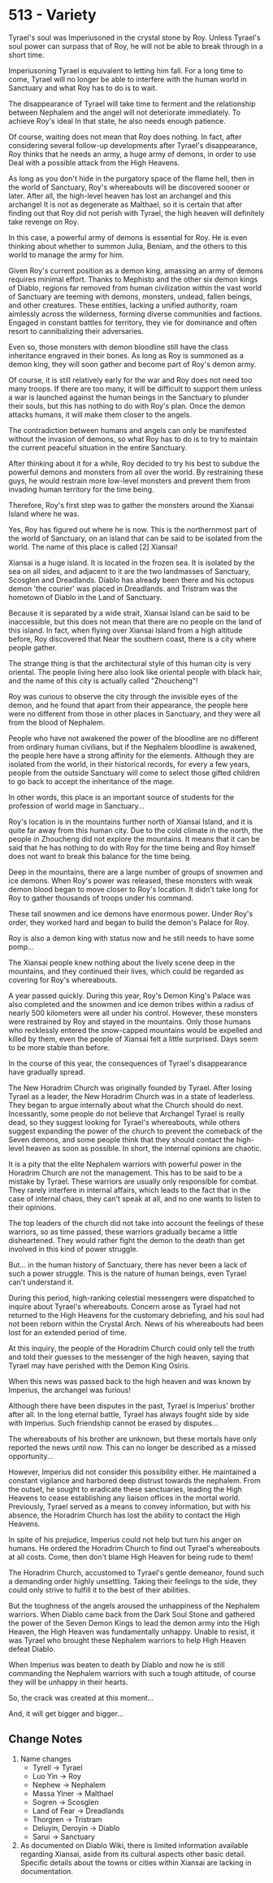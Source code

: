 # 513 - Variety

Tyrael's soul was Imperiusoned in the crystal stone by Roy. Unless Tyrael's soul power can surpass that of Roy, he will not be able to break through in a short time.

Imperiusoning Tyrael is equivalent to letting him fall. For a long time to come, Tyrael will no longer be able to interfere with the human world in Sanctuary and what Roy has to do is to wait.

The disappearance of Tyrael will take time to ferment and the relationship between Nephalem and the angel will not deteriorate immediately. To achieve Roy's ideal In that state, he also needs enough patience.

Of course, waiting does not mean that Roy does nothing. In fact, after considering several follow-up developments after Tyrael's disappearance, Roy thinks that he needs an army, a huge army of demons, in order to use Deal with a possible attack from the High Heavens.

As long as you don't hide in the purgatory space of the flame hell, then in the world of Sanctuary, Roy's whereabouts will be discovered sooner or later. After all, the high-level heaven has lost an archangel and this archangel It is not as degenerate as Malthael, so it is certain that after finding out that Roy did not perish with Tyrael, the high heaven will definitely take revenge on Roy.

In this case, a powerful army of demons is essential for Roy. He is even thinking about whether to summon Julia, Beniam, and the others to this world to manage the army for him.

Given Roy's current position as a demon king, amassing an army of demons requires minimal effort. Thanks to Mephisto and the other six demon kings of Diablo, regions far removed from human civilization within the vast world of Sanctuary are teeming with demons, monsters, undead, fallen beings, and other creatures. These entities, lacking a unified authority, roam aimlessly across the wilderness, forming diverse communities and factions. Engaged in constant battles for territory, they vie for dominance and often resort to cannibalizing their adversaries.

Even so, those monsters with demon bloodline still have the class inheritance engraved in their bones. As long as Roy is summoned as a demon king, they will soon gather and become part of Roy's demon army.

Of course, it is still relatively early for the war and Roy does not need too many troops. If there are too many, it will be difficult to support them unless a war is launched against the human beings in the Sanctuary to plunder their souls, but this has nothing to do with Roy's plan. Once the demon attacks humans, it will make them closer to the angels.

The contradiction between humans and angels can only be manifested without the invasion of demons, so what Roy has to do is to try to maintain the current peaceful situation in the entire Sanctuary.

After thinking about it for a while, Roy decided to try his best to subdue the powerful demons and monsters from all over the world. By restraining these guys, he would restrain more low-level monsters and prevent them from invading human territory for the time being.

Therefore, Roy's first step was to gather the monsters around the Xiansai Island where he was.

Yes, Roy has figured out where he is now. This is the northernmost part of the world of Sanctuary, on an island that can be said to be isolated from the world. The name of this place is called [2] Xiansai!

Xiansai is a huge island. It is located in the frozen sea. It is isolated by the sea on all sides, and adjacent to it are the two landmasses of Sanctuary, Scosglen and Dreadlands. Diablo has already been there and his octopus demon 'the courier' was placed in Dreadlands. and Tristram was the hometown of Diablo in the Land of Sanctuary.

Because it is separated by a wide strait, Xiansai Island can be said to be inaccessible, but this does not mean that there are no people on the land of this island. In fact, when flying over Xiansai Island from a high altitude before, Roy discovered that Near the southern coast, there is a city where people gather.

The strange thing is that the architectural style of this human city is very oriental. The people living here also look like oriental people with black hair, and the name of this city is actually called "Zhoucheng"!

Roy was curious to observe the city through the invisible eyes of the demon, and he found that apart from their appearance, the people here were no different from those in other places in Sanctuary, and they were all from the blood of Nephalem.

People who have not awakened the power of the bloodline are no different from ordinary human civilians, but if the Nephalem bloodline is awakened, the people here have a strong affinity for the elements. Although they are isolated from the world, in their historical records, for every a few years, people from the outside Sanctuary will come to select those gifted children to go back to accept the inheritance of the mage.

In other words, this place is an important source of students for the profession of world mage in Sanctuary...

Roy's location is in the mountains further north of Xiansai Island, and it is quite far away from this human city. Due to the cold climate in the north, the people in Zhoucheng did not explore the mountains. It means that it can be said that he has nothing to do with Roy for the time being and Roy himself does not want to break this balance for the time being.

Deep in the mountains, there are a large number of groups of snowmen and ice demons. When Roy's power was released, these monsters with weak demon blood began to move closer to Roy's location. It didn't take long for Roy to gather thousands of troops under his command.

These tall snowmen and ice demons have enormous power. Under Roy's order, they worked hard and began to build the demon's Palace for Roy.

Roy is also a demon king with status now and he still needs to have some pomp...

The Xiansai people knew nothing about the lively scene deep in the mountains, and they continued their lives, which could be regarded as covering for Roy's whereabouts.

A year passed quickly. During this year, Roy's Demon King's Palace was also completed and the snowmen and ice demon tribes within a radius of nearly 500 kilometers were all under his control. However, these monsters were restrained by Roy and stayed in the mountains. Only those humans who recklessly entered the snow-capped mountains would be expelled and killed by them, even the people of Xiansai felt a little surprised. Days seem to be more stable than before.

In the course of this year, the consequences of Tyrael's disappearance have gradually spread.

The New Horadrim Church was originally founded by Tyrael. After losing Tyrael as a leader, the New Horadrim Church was in a state of leaderless. They began to argue internally about what the Church should do next. Incessantly, some people do not believe that Archangel Tyrael is really dead, so they suggest looking for Tyrael's whereabouts, while others suggest expanding the power of the church to prevent the comeback of the Seven demons, and some people think that they should contact the high-level heaven as soon as possible. In short, the internal opinions are chaotic.

It is a pity that the elite Nephalem warriors with powerful power in the Horadrim Church are not the management. This has to be said to be a mistake by Tyrael. These warriors are usually only responsible for combat. They rarely interfere in internal affairs, which leads to the fact that in the case of internal chaos, they can't speak at all, and no one wants to listen to their opinions.

The top leaders of the church did not take into account the feelings of these warriors, so as time passed, these warriors gradually became a little disheartened. They would rather fight the demon to the death than get involved in this kind of power struggle.

But... in the human history of Sanctuary, there has never been a lack of such a power struggle. This is the nature of human beings, even Tyrael can't understand it.

During this period, high-ranking celestial messengers were dispatched to inquire about Tyrael's whereabouts. Concern arose as Tyrael had not returned to the High Heavens for the customary debriefing, and his soul had not been reborn within the Crystal Arch. News of his whereabouts had been lost for an extended period of time.

At this inquiry, the people of the Horadrim Church could only tell the truth and told their guesses to the messenger of the high heaven, saying that Tyrael may have perished with the Demon King Osiris.

When this news was passed back to the high heaven and was known by Imperius, the archangel was furious!

Although there have been disputes in the past, Tyrael is Imperius' brother after all. In the long eternal battle, Tyrael has always fought side by side with Imperius. Such friendship cannot be erased by disputes...

The whereabouts of his brother are unknown, but these mortals have only reported the news until now. This can no longer be described as a missed opportunity...

However, Imperius did not consider this possibility either. He maintained a constant vigilance and harbored deep distrust towards the nephalem. From the outset, he sought to eradicate these sanctuaries, leading the High Heavens to cease establishing any liaison offices in the mortal world. Previously, Tyrael served as a means to convey information, but with his absence, the Horadrim Church has lost the ability to contact the High Heavens.

In spite of his prejudice, Imperius could not help but turn his anger on humans. He ordered the Horadrim Church to find out Tyrael's whereabouts at all costs. Come, then don't blame High Heaven for being rude to them!

The Horadrim Church, accustomed to Tyrael's gentle demeanor, found such a demanding order highly unsettling. Taking their feelings to the side, they could only strive to fulfill it to the best of their abilities.

But the toughness of the angels aroused the unhappiness of the Nephalem warriors. When Diablo came back from the Dark Soul Stone and gathered the power of the Seven Demon Kings to lead the demon army into the High Heaven, the High Heaven was fundamentally unhappy. Unable to resist, it was Tyrael who brought these Nephalem warriors to help High Heaven defeat Diablo.

When Imperius was beaten to death by Diablo and now he is still commanding the Nephalem warriors with such a tough attitude, of course they will be unhappy in their hearts.

So, the crack was created at this moment...

And, it will get bigger and bigger...

## Change Notes

1. Name changes
    - Tyrell -> Tyrael
    - Luo Yin -> Roy
    - Nephew -> Nephalem
    - Massa Yiner -> Malthael
    - Sogren -> Scosglen
    - Land of Fear -> Dreadlands
    - Thorgren -> Tristram
    - Deluyin, Deroyin -> Diablo
    - Sarui -> Sanctuary
2. As documented on Diablo Wiki, there is limited information available regarding Xiansai, aside from its cultural aspects other basic detail. Specific details about the towns or cities within Xiansai are lacking in documentation.
